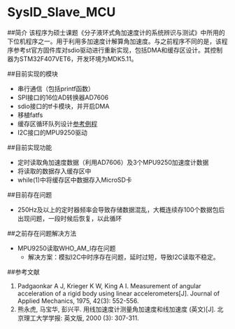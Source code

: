 # SysID\_Slave_MCU

##简介
该程序为硕士课题《分子液环式角加速度计的系统辨识与测试》中所用的下位机程序之一。用于利用多加速度计解算角加速度。与之前程序不同的是，该程序参考st官方固件库对sdio驱动进行重新实现，包括DMA和缓存区设计。其控制器为STM32F407VET6，开发环境为MDK5.11。

##目前实现的模块

- 串行通信（包括printf函数）
- SPI接口的16位AD转换器AD7606
- sdio接口的tf卡模块，并开启DMA
- 移植fatfs
- 缓存区循环队列设计[参考例程](http://www.cnblogs.com/hiker-blogs/p/3694567.html)
- I2C接口的MPU9250驱动

##目前实现功能

- 定时读取角加速度数据（利用AD7606）及3个MPU9250加速度计数据
- 将读取的数据存入缓存区中
- while(1)中将缓存区中数据存入MicroSD卡

##目前存在问题

- 250Hz及以上的定时器频率会导致存储数据混乱，大概连续存100个数据包后出现问题，一段时候后恢复，以此循环

##之前存在问题解决方法

- MPU9250读取WHO_AM_I存在问题
	- 解决方案：模拟I2C中时序存在问题，延时过短，导致I2C读取不稳定。

##参考文献

1. Padgaonkar A J, Krieger K W, King A I. Measurement of angular acceleration of a rigid body using linear accelerometers[J]. Journal of Applied Mechanics, 1975, 42(3): 552-556.
2. 熊永虎, 马宝华, 彭兴平. 用线加速度计测量角加速度和线加速度 (英文)[J]. 北京理工大学学报: 英文版, 2000 (3): 307-311.
